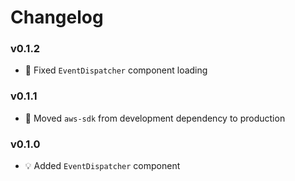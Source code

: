 # Changelog

### v0.1.2
- :hammer: Fixed `EventDispatcher` component loading

### v0.1.1
- :hammer: Moved `aws-sdk` from development dependency to production

### v0.1.0
- :bulb: Added `EventDispatcher` component

